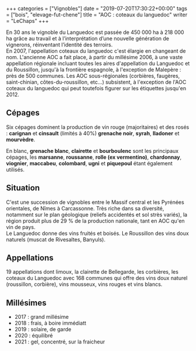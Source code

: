 +++
categories = ["Vignobles"]
date = "2019-07-20T17:30:22+00:00"
tags = ["bois", "elevage-fut-chene"] 
title = "AOC : coteaux du languedoc"
writer = "LeChaps"
+++

En 30 ans le vignoble du Languedoc est passée de 450 000 ha à 218 000 ha grâce au travail et à l’interprétation d’une nouvelle génération de vignerons, réinventant l’identité des terroirs.  
En 2007, l'appellation coteaux du languedoc c'est élargie en changeant de nom. L'ancienne AOC a fait place, à partir du millésime 2006, à une vaste appellation régionale incluant toutes les aires d'appellation du Languedoc et du Roussillon, jusqu'à la frontière espagnole, à l'exception de Malepère : près de 500 communes. Les AOC sous-régionales (corbières, faugères, saint-chinian, côtes-du-roussillon, etc...) subsistent, à l'exception de l'AOC coteaux du languedoc qui peut toutefois figurer sur les étiquettes jusqu'en 2012.  

## Cépages

Six cépages dominent la production de vin rouge (majoritaires) et des rosés : **carignan** et **cinsault** (limités à 40%) **grenache noir**, **syrah**, **lladoner** et **mourvèdre**.  

En blanc, **grenache blanc**, **clairette** et **bourboulenc** sont les principaux cépages, les **marsanne**, **roussanne**, **rolle (ex vermentino)**, **chardonnay**, **viognier**, **maccabeu**, **colombard**, **ugni** et **piquepoul** étant également utilisés.

## Situation

C'est une succession de vignobles entre le Massif central et les Pyrénées orientales, de Nîmes à Carcassonne. Très riche dans sa diversité, notamment sur le plan géologique (reliefs accidentés et sol strès variés), la région produit plus de 29 % de la production nationale, tant en AOC qu'en vin de pays.  
Le Languedoc donne des vins fruités et boisés. Le Roussillon des vins doux naturels (muscat de Rivesaltes, Banyuls).

## Appellations

19 appellations dont limoux, la clairette de Bellegarde, les corbières, les coteaux du Languedoc avec 168 communes qui offre des vins doux naturel (roussillon, corbière), vins mousseux, vins rouges et vins blancs.

## Millésimes

- 2017 : grand millésime
- 2018 : frais, à boire immédiatt
- 2019 : solaire, de garde
- 2020 : équilibré
- 2021 : gel, concentré, sur la fraicheur
